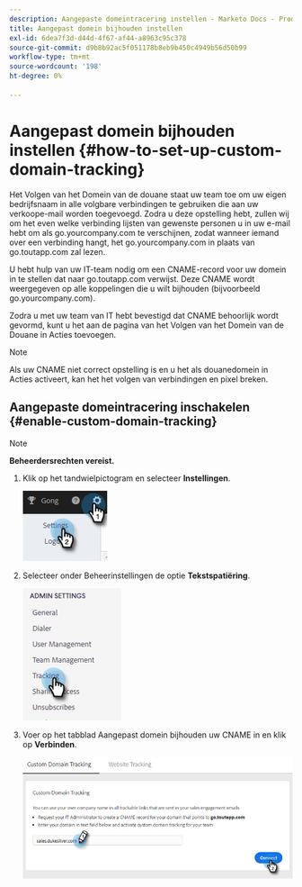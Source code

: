 ```yaml
---
description: Aangepaste domeintracering instellen - Marketo Docs - Productdocumentatie
title: Aangepast domein bijhouden instellen
exl-id: 6dea7f3d-d44d-4f67-af44-a8963c95c378
source-git-commit: d9b8b92ac5f051178b8eb9b450c4949b56d50b99
workflow-type: tm+mt
source-wordcount: '198'
ht-degree: 0%

---
```


# Aangepast domein bijhouden instellen {#how-to-set-up-custom-domain-tracking}

Het Volgen van het Domein van de douane staat uw team toe om uw eigen bedrijfsnaam in alle volgbare verbindingen te gebruiken die aan uw verkoope-mail worden toegevoegd. Zodra u deze opstelling hebt, zullen wij om het even welke verbinding lijsten van gewenste personen u in uw e-mail hebt om als go.yourcompany.com te verschijnen, zodat wanneer iemand over een verbinding hangt, het go.yourcompany.com in plaats van go.toutapp.com zal lezen.

U hebt hulp van uw IT-team nodig om een CNAME-record voor uw domein in te stellen dat naar go.toutapp.com verwijst. Deze CNAME wordt weergegeven op alle koppelingen die u wilt bijhouden (bijvoorbeeld go.yourcompany.com).

Zodra u met uw team van IT hebt bevestigd dat CNAME behoorlijk wordt gevormd, kunt u het aan de pagina van het Volgen van het Domein van de Douane in Acties toevoegen.

>[!NOTE]
>
>Als uw CNAME niet correct opstelling is en u het als douanedomein in Acties activeert, kan het het volgen van verbindingen en pixel breken.

## Aangepaste domeintracering inschakelen {#enable-custom-domain-tracking}

>[!NOTE]
>
>**Beheerdersrechten vereist.**

1. Klik op het tandwielpictogram en selecteer **Instellingen**.

   ![](assets/how-to-set-up-custom-domain-tracking-1.png)

1. Selecteer onder Beheerinstellingen de optie **Tekstspatiëring**.

   ![](assets/how-to-set-up-custom-domain-tracking-2.png)

1. Voer op het tabblad Aangepast domein bijhouden uw CNAME in en klik op **Verbinden**.

   ![](assets/how-to-set-up-custom-domain-tracking-3.png)
